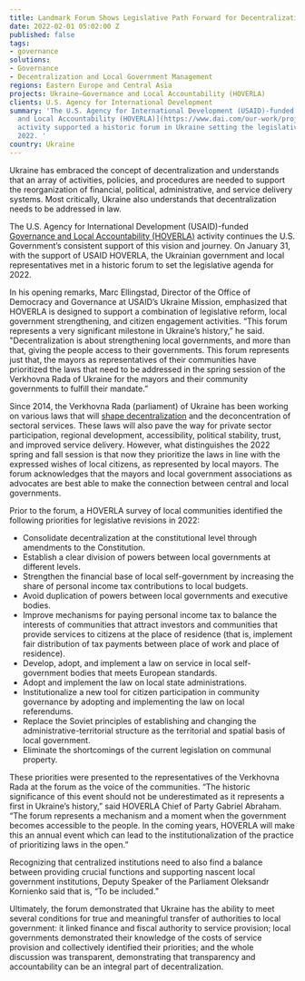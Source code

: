 ```yaml
---
title: Landmark Forum Shows Legislative Path Forward for Decentralization in Ukraine
date: 2022-02-01 05:02:00 Z
published: false
tags:
- governance
solutions:
- Governance
- Decentralization and Local Government Management
regions: Eastern Europe and Central Asia
projects: Ukraine—Governance and Local Accountability (HOVERLA)
clients: U.S. Agency for International Development
summary: 'The U.S. Agency for International Development (USAID)-funded [Governance
  and Local Accountability (HOVERLA)](https://www.dai.com/our-work/projects/ukraine-governance-and-local-accountability-hoverla)
  activity supported a historic forum in Ukraine setting the legislative agenda for
  2022. '
country: Ukraine
---
```


Ukraine has embraced the concept of decentralization and understands that an array of activities, policies, and procedures are needed to support the reorganization of financial, political, administrative, and service delivery systems. Most critically, Ukraine also understands that decentralization needs to be addressed in law.

The U.S. Agency for International Development (USAID)-funded [Governance and Local Accountability (HOVERLA)](https://www.dai.com/our-work/projects/ukraine-governance-and-local-accountability-hoverla) activity continues the U.S. Government’s consistent support of this vision and journey. On January 31, with the support of USAID HOVERLA, the Ukrainian government and local representatives met in a historic forum to set the legislative agenda for 2022. 

In his opening remarks, Marc Ellingstad, Director of the Office of Democracy and Governance at USAID’s Ukraine Mission, emphasized that HOVERLA is designed to support a combination of legislative reform, local government strengthening, and citizen engagement activities. “This forum represents a very significant milestone in Ukraine’s history,” he said. "Decentralization is about strengthening local governments, and more than that, giving the people access to their governments. This forum represents just that, the mayors as representatives of their communities have prioritized the laws that need to be addressed in the spring session of the Verkhovna Rada of Ukraine for the mayors and their community governments to fulfill their mandate.”

Since 2014, the Verkhovna Rada (parliament) of Ukraine has been working on various laws that will [shape decentralization](https://decentralization.gov.ua/en/) and the deconcentration of sectoral services. These laws will also pave the way for private sector participation, regional development, accessibility, political stability, trust, and improved service delivery. However, what distinguishes the 2022 spring and fall session is that now they prioritize the laws in line with the expressed wishes of local citizens, as represented by local mayors. The forum acknowledges that the mayors and local government associations as advocates are best able to make the connection between central and local governments.

Prior to the forum, a HOVERLA survey of local communities identified the following priorities for legislative revisions in 2022:

* Consolidate decentralization at the constitutional level through amendments to the Constitution.
* Establish a clear division of powers between local governments at different levels.
* Strengthen the financial base of local self-government by increasing the share of personal income tax contributions to local budgets.
* Avoid duplication of powers between local governments and executive bodies.
* Improve mechanisms for paying personal income tax to balance the interests of communities that attract investors and communities that provide services to citizens at the place of residence (that is, implement fair distribution of tax payments between place of work and place of residence).
* Develop, adopt, and implement a law on service in local self-government bodies that meets European standards.
* Adopt and implement the law on local state administrations.
* Institutionalize a new tool for citizen participation in community governance by adopting and implementing the law on local referendums.
* Replace the Soviet principles of establishing and changing the administrative-territorial structure as the territorial and spatial basis of local government.
* Eliminate the shortcomings of the current legislation on communal property.

These priorities were presented to the representatives of the Verkhovna Rada at the forum as the voice of the communities. “The historic significance of this event should not be underestimated as it represents a first in Ukraine’s history,” said HOVERLA Chief of Party Gabriel Abraham. “The forum represents a mechanism and a moment when the government becomes accessible to the people. In the coming years, HOVERLA will make this an annual event which can lead to the institutionalization of the practice of prioritizing laws in the open.”

Recognizing that centralized institutions need to also find a balance between providing crucial functions and supporting nascent local government institutions, Deputy Speaker of the Parliament Oleksandr Kornienko said that is, “To be included.”

Ultimately, the forum demonstrated that Ukraine has the ability to meet several conditions for true and meaningful transfer of authorities to local government: it linked finance and fiscal authority to service provision; local governments demonstrated their knowledge of the costs of service provision and collectively identified their priorities; and the whole discussion was transparent, demonstrating that transparency and accountability can be an integral part of decentralization.